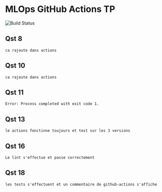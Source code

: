 # MLOps GitHub Actions TP
![Build Status](https://github.com/LorisPlante/github-actions-tp1/actions/workflows/badge.yml/badge.svg)

## Qst 8

    ca rajoute dans actions

## Qst 10

    ca rajoute dans actions

## Qst 11

    Error: Process completed with exit code 1.

## Qst 13

    le actions fonctinne toujours et test sur les 3 versions

## Qst 16

    Le lint s'effectue et passe correctement

## Qst 18

    les tests s'effectuent et un commentaire de github-actions s'affiche 
